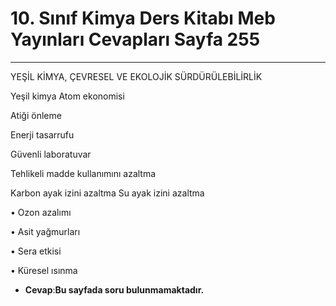 # 10. Sınıf Kimya Ders Kitabı Meb Yayınları Cevapları Sayfa 255

---

YEŞİL KİMYA, ÇEVRESEL VE EKOLOJİK SÜRDÜRÜLEBİLİRLİK

Yeşil kimya Atom ekonomisi

 Atiği önleme

 Enerji tasarrufu

 Güvenli laboratuvar

 Tehlikeli madde kullanımını azaltma

 Karbon ayak izini azaltma Su ayak izini azaltma

• Ozon azalımı

 • Asit yağmurları

 • Sera etkisi

 • Küresel ısınma

-   **Cevap**:**Bu sayfada soru bulunmamaktadır.**